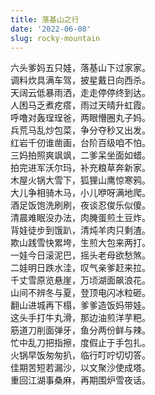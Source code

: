 ```yaml
---
title: 落基山之行
date: '2022-06-08'
slug: rocky-mountain
---
```


六头爹妈五只娃，落基山下过家家。<!--# 这种带着锅碗瓢盆的旅游，我称之为成年人的过家家活动。 -->  
调料炊具满车驾，披星戴日向西杀。<!--# 黄老师披星，一早六点就出发了；我们剩下两家戴日，快十点才走。 -->  
天阔云低暴雨洒，走走停停终到达。<!--# 开入科罗拉多州之后我的第一感觉就是云看起来好低，简直快碰到远处的地平线，这是因为平原实在太大太平了，比我内布拉斯加州还要平。 -->  
人困马乏煮疙瘩，雨过天晴升虹霞。<!--# 第一天到达时发现厨房没有灶台，我便拿出自带的高压锅随便煮了一大锅疙瘩汤，高压锅真的是最方便快捷高效实用的厨具，没有之一。傍晚的天空升起一道巨大的彩虹。 -->  
呼噜对轰珵珵爸，两眼懵圈丸子妈。<!--# 珵爹头一回发现在打呼噜竞赛中自己竟然会输给儿子，夜里会被儿子的呼噜声轰醒；丸子妈因为早上起床太早，到了傍晚已经困得灵魂出窍。 -->  
兵荒马乱炒包菜，争分夺秒又出发。<!--# 第二天上午退房之前，大家一片兵荒马乱，我悠哉悠哉烙了肉饼，还炒了个包菜，丸子妈妈表示叹服。全诗中只有此处的“菜”字不押韵，这是故意对抗强迫症。 -->  
红岩千仞谁凿画，台阶百级咱不怕。<!--# 丹佛西边的红岩公园。 -->  
三妈拍照爽飒飒，二爹呆坐面如蜡。<!--# 对拍照无感的[钟叔叔与本人](/cn/2022/05/puzzle-behavior/)。 -->  
拍完进军沃尔玛，补充粮草奔新家。  
木屋火锅大雪下，狐狸山鹰惊寒鸦。  
大儿争相骑木马，小儿咿呀满地爬。  
酒足饭饱洗刷刷，夜谈忍俊乐似傻。<!--# 我通常不是个能聊的人，顶多能聊个三毛钱的，但这次可能聊了五十块钱吧；对我这样的情绪癌病人来说，这几个聊程的话疗还是让我受益匪浅的。 -->  
清晨难眠没办法，肉腌蛋煎土豆炸。<!--# 每晚都睡很短，早上很早自动醒，而且醒了睡不着，只好起来备饭。第二天凌晨起来把冰箱里所有的肉和排骨都切光了，感觉自己简直是个屠夫。我估摸着买菜买得太多了，所以总在考虑多做让大家多吃，免得到最后得扔掉。比如看着两大把葱，我便烙了两天葱花鸡蛋饼当早饭，后来也做了葱油饼当午饭和晚饭。袁阿姨笑称我是在挑战葱油饼的最小极限用油量；是的，在我这里，友情深度与做饭用油量是成反比的，所以我的葱油饼的油越来越少（说来我做了几年葱油饼一直感觉平平，第一次突然开悟还是在袁阿姨家，找到了葱油饼的油酥真谛，从那以后我再也不用为漏油沾手而感到糟心，也可以让饼完美分层）。 -->  
背娃徒步到饿趴，清炖羊肉只剩渣。<!--# 我很少炖羊肉，这次早上随便用胡萝卜炖了一大锅，没想到异常成功。等我们几个徒步的人中午回家，我翻了翻锅里的胡萝卜，羊肉好像被家里的残党吃得只剩一块了，我就喜欢这么绝情直白的吃客（正好也免得需要我吃肉）。以前不知道杨阿姨喜欢吃胡萝卜，怪不得前一天买菜的时候黄叔叔买了整整五磅胡萝卜，我还纳闷这么多胡萝卜怎么吃得完。 -->  
欺山践雪快累垮，生煎大包来两打。<!--# 芹菜牛肉生煎包也超常发挥，煎出了很多汤汁，像灌汤包一样。群众们吃完纷纷表示下顿要接着包，连平日对包子无感的黄老师都赞不绝口。大家也好奇汤汁是怎么弄出来的，我的理解是牛肉末本来就多水，加上芹菜末也容易出水，于是包子里就水漫金山了。为了搭配包子，清早煮了芹菜牛肉鸡蛋粥，没想到丸子小朋友居然会喜欢吃。欺山赶海践雪径，出自《难念的经》。 -->  
一娃今日滚泥巴，摇头老母欲愁煞。<!--# 珵珵散步掉泥巴里了。 -->  
二娃明日跌水洼，叹气亲爹赶来拉。<!--# 第二天珵珵和阿懵前后跌进同一个水坑。 -->  
千丈雪原览悬崖，万顷湖面飙浪花。<!--# 平生第一次开船。没想到这句写得如此威武豪迈，厉害啊我。 -->  
山间不辨冬与夏，登顶电闪冰粒砸。<!--# 山顶天气瞬息万变。我穿着人字拖，被雪粒砸着拍了张照片就钻回车里走了。 -->  
翻山进城再下榻，爹爹造饭妈带娃。<!--# 住的第三栋房子做饭条件超好，厨具全新，可惜只住一晚，没法发挥它的价值了，只是煮了个火锅。 -->  
这头手打牛丸滑，那边油煎洋芋粑。<!--# 我用盐、葱姜料酒、味极鲜拌了剩下的一磅半牛肉末，请黄老师挤成丸子下火锅（因为我讨厌手摸油腻的东西），没想到这牛丸还挺好吃；最后一顿晚饭钟老师终于撸起袖子上场炒了洋葱鸡蛋、煎了小土豆。“粑”字本应用形容词 pa（方言，意指食物软烂），但没找到这个字。 -->  
筋道刀削面弹牙，鱼分两份鲜与辣。  
忙中乱刀把指擦，度假止于手包扎。<!--# 我在厨房里很少发生刀伤（更常见的是烫伤），这次是最后一天急急忙忙做早餐刀削面，想让大家早点吃完好往回走，结果把左手中指削下一小块肉。厨房里的小伤我一般也都懒得处理，这次我看了看刀上的肉和手指上的血，还是决定要了纱布和创口贴包扎一下。从 2009 年开始下厨以来，第一次切到手是去年 11 月 13 日；当时因为有十二道金牌召我回家，我在老钟家急匆匆中剁洋葱，想抓紧包完包子就切了手，虽然比较轻微、压了一会儿就止血了，但再也不能吹牛说“人在厨房漂、从来未挨刀”。没想到半年后又挨了一刀。（十天后补注：万万没想到回家后还接连发生两次流血事故，我最近大概是到了受伤的时节；一次是洗核桃罐子时，右手被瓶口内的螺纹割了一小块皮；另一次是在院子里扎黄瓜架子，又把左手食指蹭掉一块皮。更加神奇的是，去袁阿姨家后才知道，她也是洗同一款核桃罐子割了手，并且还发生了一次烫伤事故。我笑称这简直是在复制我，我在丹佛做饭时也在锅沿上把胳膊烫了一条小泡。） -->  
火锅早饭匆匆扒，临行叮咛切切答。<!--# 早上跟着贵州人一起吃火锅。 -->  
佳期苦短若漏沙，以文聚沙使成塔。<!--# 写一大摞打油诗，算是聚沙成塔吧。本来是要写戏谑风格的，结果写到最后不小心正儿八经了。 -->  
重回江湖事桑麻，再期围炉雪夜话。<!--# 度假归来，干活儿的干活，摸鱼的摸鱼，种地的种地，期待下次旅行和秉烛夜谈。 -->

<!--# 好了，这次的打油诗长度大大超越了[上次](/cn/2021/03/dad-rice/)，五十二句，刚好一副扑克牌。打油诗能写多长，完全取决于我能抛撒（方言，意“浪费”）多少时间。只要给我时间，我几乎可以无限写下去。当然，这次旅行中发生的事情没法用一首打油诗写全，我就此罢休了。 -->
